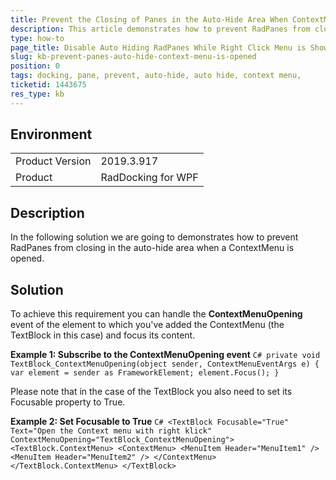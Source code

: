 ```yaml
---
title: Prevent the Closing of Panes in the Auto-Hide Area When ContextMenu is Opened
description: This article demonstrates how to prevent RadPanes from closing in the auto-hide area when a ContextMenu is opened.
type: how-to
page_title: Disable Auto Hiding RadPanes While Right Click Menu is Shown
slug: kb-prevent-panes-auto-hide-context-menu-is-opened
position: 0
tags: docking, pane, prevent, auto-hide, auto hide, context menu,
ticketid: 1443675
res_type: kb
---
```


## Environment
<table>
	<tbody>
		<tr>
			<td>Product Version</td>
			<td>2019.3.917</td>
		</tr>
		<tr>
			<td>Product</td>
			<td>RadDocking for WPF</td>
		</tr>
	</tbody>
</table>


## Description

In the following solution we are going to demonstrates how to prevent RadPanes from closing in the auto-hide area when a ContextMenu is opened.

## Solution

To achieve this requirement you can handle the __ContextMenuOpening__ event of the element to which you've added the ContextMenu (the TextBlock in this case) and focus its content.

__Example 1: Subscribe to the ContextMenuOpening event__
    ```C#
        private void TextBlock_ContextMenuOpening(object sender, ContextMenuEventArgs e)
        {
            var element = sender as FrameworkElement;
            element.Focus();
        }
    ```

Please note that in the case of the TextBlock you also need to set its Focusable property to True.

__Example 2: Set Focusable to True__
    ```C#
        <TextBlock Focusable="True" Text="Open the Context menu with right klick" ContextMenuOpening="TextBlock_ContextMenuOpening">
			<TextBlock.ContextMenu>
				<ContextMenu>
					<MenuItem Header="MenuItem1" />
					<MenuItem Header="MenuItem2" />
				</ContextMenu>
			</TextBlock.ContextMenu>
		</TextBlock>
    ```
